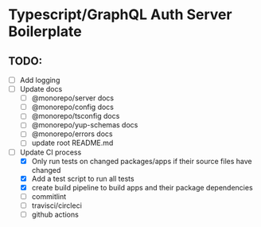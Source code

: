 # Typescript/GraphQL Auth Server Boilerplate

## TODO:

- [ ] Add logging
- [ ] Update docs
  - [ ] @monorepo/server docs
  - [ ] @monorepo/config docs
  - [ ] @monorepo/tsconfig docs
  - [ ] @monorepo/yup-schemas docs
  - [ ] @monorepo/errors docs
  - [ ] update root README.md
- [ ] Update CI process
  - [x] Only run tests on changed packages/apps if their source files have changed
  - [x] Add a test script to run all tests
  - [x] create build pipeline to build apps and their package dependencies
  - [ ] commitlint
  - [ ] travisci/circleci
  - [ ] github actions
